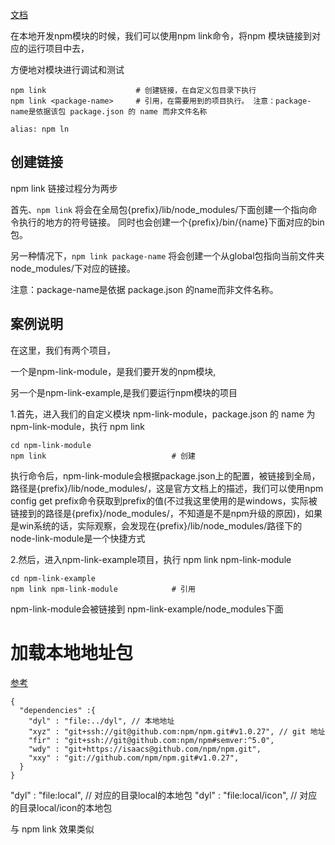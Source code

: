 
[文档](https://docs.npmjs.com/cli/link)


在本地开发npm模块的时候，我们可以使用npm link命令，将npm 模块链接到对应的运行项目中去，

方便地对模块进行调试和测试

```
npm link 					# 创建链接，在自定义包目录下执行
npm link <package-name>		# 引用，在需要用到的项目执行。 注意：package-name是依据该包 package.json 的 name 而非文件名称

alias: npm ln
```


## 创建链接

npm link 链接过程分为两步

首先、`npm link` 将会在全局包{prefix}/lib/node_modules/下面创建一个指向命令执行的地方的符号链接。
同时也会创建一个{prefix}/bin/{name}下面对应的bin包。

另一种情况下，`npm link package-name` 将会创建一个从global包指向当前文件夹node_modules/下对应的链接。

注意：package-name是依据 package.json 的name而非文件名称。



## 案例说明
 
在这里，我们有两个项目，

一个是npm-link-module，是我们要开发的npm模块,

另一个是npm-link-example,是我们要运行npm模块的项目

1.首先，进入我们的自定义模块 npm-link-module，package.json 的 name 为 npm-link-module，执行 npm link
```
cd npm-link-module
npm link							# 创建
```

执行命令后，npm-link-module会根据package.json上的配置，被链接到全局，路径是{prefix}/lib/node_modules/<package>，这是官方文档上的描述，我们可以使用npm config get prefix命令获取到prefix的值(不过我这里使用的是windows，实际被链接到的路径是{prefix}/node_modules/<package>，不知道是不是npm升级的原因)，如果是win系统的话，实际观察，会发现在{prefix}/lib/node_modules/<package>路径下的node-link-module是一个快捷方式



2.然后，进入npm-link-example项目，执行 npm link npm-link-module
```
cd npm-link-example
npm link npm-link-module			# 引用
```

npm-link-module会被链接到 npm-link-example/node_modules下面


# 加载本地地址包

[参考](https://www.cnblogs.com/lin0123/p/13020292.html)
```
{ 
  "dependencies" :{ 
    "dyl" : "file:../dyl", // 本地地址
    "xyz" : "git+ssh://git@github.com:npm/npm.git#v1.0.27", // git 地址
    "fir" : "git+ssh://git@github.com:npm/npm#semver:^5.0",
    "wdy" : "git+https://isaacs@github.com/npm/npm.git",
    "xxy" : "git://github.com/npm/npm.git#v1.0.27",
  }
}
```

"dyl" : "file:local", // 对应的目录local的本地包
"dyl" : "file:local/icon", // 对应的目录local/icon的本地包

与 npm link 效果类似